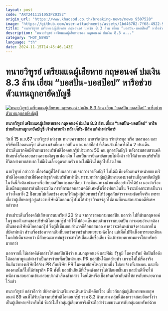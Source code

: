```yaml
---
layout: post
code: "ART2411151053PZ03S2"
origin_url: "https://www.khaosod.co.th/breaking-news/news_9507528"
image: "https://github.com/user-attachments/assets/1bd46702-7f68-4922-9d81-0c93f4f5c1db"
title: "ทนายวิฑูรย์ เตรียมแฉผู้เสียหาย กฤษอนงค์ ปมเงิน 8.3 ล้าน เยี่ยม “บอสปัน-บอสป๊อป” หารือช่วยตัวแทนถูกอายัดบัญชี"
description: "ทนายวิฑูรย์ เตรียมแฉผู้เสียหายของ กฤษอนงค์ ปมเงิน 8.3 ล..."
category: "HOT_NEWS"
language: "th"
date: 2024-11-15T14:45:46.143Z
---
```


# ทนายวิฑูรย์ เตรียมแฉผู้เสียหาย กฤษอนงค์ ปมเงิน 8.3 ล้าน เยี่ยม “บอสปัน-บอสป๊อป” หารือช่วยตัวแทนถูกอายัดบัญชี

[![ทนายวิฑูรย์ เตรียมแฉผู้เสียหาย กฤษอนงค์ ปมเงิน 8.3 ล้าน เยี่ยม “บอสปัน-บอสป๊อป” หารือช่วยตัวแทนถูกอายัดบัญชี](https://www.khaosod.co.th/wpapp/uploads/2024/11/tanai-2.jpg "ทนายวิฑูรย์ เตรียมแฉผู้เสียหาย กฤษอนงค์ ปมเงิน 8.3 ล้าน เยี่ยม “บอสปัน-บอสป๊อป” หารือช่วยตัวแทนถูกอายัดบัญชี")](https://www.khaosod.co.th/wpapp/uploads/2024/11/tanai-2.jpg)

**ทนายวิฑูรย์ เตรียมแฉผู้เสียหายของ กฤษอนงค์ ปมเงิน 8.3 ล้าน เยี่ยม “บอสปัน-บอสป๊อป” หารือช่วยตัวแทนถูกอายัดบัญชี เจ้าตัวส่ายหัว หลัง เจ๊พัช-ฟิล์ม แก้ต่างค่าพีอาร์**

วันที่ 15 พ.ย.67 นายวิฑูรย์ เก่งงาน ทนายความของ นายวรัตน์พล วรัทย์วรกุล หรือ บอสพอล และ บริษัทดิไอคอนกรุ๊ป เดินทางเข้าเยี่ยม บอสปัน และ บอสป๊อป ที่เรือนจำเพื่อหารือใน 2 ประเด็น ประเด็นแรกคือมีตัวแทนของบริษัทดิไอคอนกรุ๊ปประมาณ 50 คน ถูกอายัดบัญชี หลังกรมสอบสวนคดีพิเศษตั้งเรื่องสอบสวนความผิดฐานฟอกเงิน โดยเป็นการยึดอายัดแบบไม่ตั้งตัว ทำให้ตัวแทนบริษัทใช้ชีวิตอย่างยากลำบาก ไม่มีเงินเลี้ยงดูครอบครัว และไม่มีเงินให้ลูกไปโรงเรียน

นายวิฑูรย์ กล่าวว่า เบื้องต้นผู้ที่ได้รับผลกระทบจากการอายัดบัญชี ไม่ได้มีเพียงตัวแทนจำหน่ายของบริษัทดิไอคอนส่วนที่ยังคงทำธุรกิจกับบริษัทเท่านั้น ทราบมาว่ากลุ่มผู้เสียหายเองบางส่วนก็ถูกอายัดบัญชี ในวันนี้จึงต้องนำมาหารือกับบอสปันและบอสป๊อบ ว่าจะมีแนวทางช่วยเหลืออย่างไรได้บ้าง มองว่าเรื่องนี้เหมือนยุทธการลำเลียงระเบิด การที่กรมสอบสวนคดีพิเศษตั้งเรื่องฟอกเงินขึ้น จึงระเบิดกระทบเป็นวงกว้างโดนทั้ง 2 ฝั่งแบบไม่เลือกข้าง อยากให้กลุ่มผู้เสียหายเข้าให้ข้อมูลกับตำรวจตามข้อเท็จจริง เพราะเชื่อว่าผู้เสียหายรู้อยู่แล้วว่าบริษัทดิไอคอนกรุ๊ปไม่ได้ทำธุรกิจแชร์ลูกโซ่ตามที่กรมสอบสวนคดีพิเศษกล่าวหา

ส่วนประเด็นเรื่องคลิปเสียงการตบทรัพย์ 20 ล้าน จากการสอบถามบอสปัน บอกว่า ไปที่บ้านกฤษองค์ ในฐานะตัวแทนของบริษัทดิไอคอนกรุ๊ป ทำให้ไม่ต้องเซ็นมอบอำนาจจากบอสปัน การมอบอำนาจต้องเป็นของบริษัทดิไอคอนกรุ๊ป ซึ่งผู้ที่เซ็นมอบอำนาจก็คือบอสพอล คาดว่าจะเดินหน้าแจ้งความภายในสัปดาห์หน้า ส่วนเรื่องข้อหาจากเดิมที่บอกว่าอาจเข้าข่ายพยายามฉ้อโกง แต่เมื่อไปฟังเนื้อหารายละเอียดในคลิปเต็มจะพบว่า มีลักษณะการข่มขู่ว่าจะทำให้เสื่อมเสียชื่อเสียง ซึ่งเข้าข่ายพยายามกรรโชกทรัพย์มากกว่า

นอกจากนี้ ได้เล่าคดีดังกล่าวให้บอสปันฟังว่า น.ส.กฤษอนงค์ และฟิล์ม รัฐภูมิ โตคงทรัพย์ ศิลปินชื่อดัง ได้ออกมาพูดแก้ต่างว่าเป็นการจ่ายเพื่อเป็นค่าแผน PR บอสปันได้แต่ส่ายหัว เพราะไม่ใช่เรื่องจริง ยืนยันว่าทางบริษัทได้จ้าง PR กับบริษัท PR โฆษณายักษ์ใหญ่รายหนึ่ง ไม่เคยจ้างทั้งสองคน และทั้งสองคนนั้นก็ไม่ได้ทำธุรกิจ PR ทั้งนี้ บอสปันยินดีที่เรื่องดังกล่าวได้เปิดเผยขึ้นมา และยินดีที่จะให้พนักงานสอบสวนเข้ามาสอบปากคำเรื่องดังกล่าว โดยได้หารือเบื้องต้นเกี่ยวกับคำให้การกับทนายความไว้แล้ว

ทนายวิฑูรย์ กล่าวอีกว่า สัปดาห์หน้าเตรียมจะเดินหน้าเปิดอีกเรื่อง เกี่ยวกับกลุ่มผู้เสียหายของกฤษอนงค์ 89 คนที่ได้รับเงินจากบริษัทดิไอคอนกรุ๊ป รวม 8.3 ล้านบาท กลุ่มนี้ต้องตรวจสอบอีกครั้งว่าเป็นผู้เสียหายจริงหรือไม่ ซึ่งถ้าไม่ใช่กลุ่มผู้เสียหายจริงก็จะถือว่าร่วมขบวนการกับกลุ่มตบทรัพย์ด้วย

